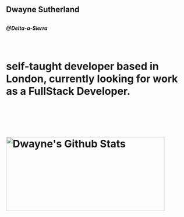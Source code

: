 <h2>Dwayne Sutherland<h2/>
<h5 color="gray">@Delta-a-Sierra<h5>
<br/>
<h1>self-taught developer based in London, currently looking for work as a FullStack Developer.<h1/>
<br/>
<br/>

<img align="center" width="435px" height="203px" alt="Dwayne's Github Stats" src="https://github-readme-stats.vercel.app/api/top-langs/?username=Delta-a-Sierra&layout=compact&show_icons=true&count_private=true&theme=tokyonight" />

